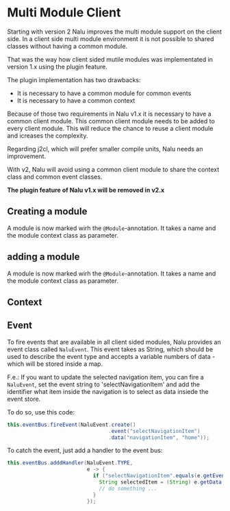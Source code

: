 # Multi Module Client
Starting with version 2 Nalu improves the multi module support on the client side. In a client side multi module environment it is not possible to shared classes without having a common module.

That was the way how client sided mutile modules was implementated in version 1.x using the plugin feature. 

The plugin implementation has two drawbacks:
* It is necessary to have a common module for common events
* It is necessary to have a common context

Because of those two requirements in Nalu v1.x it is necessary to have a common client module. This common client module needs to be added to every client module. This will reduce the chance to reuse a client module and icreases the complexity.

Regarding j2cl, which will prefer smaller compile units, Nalu needs an improvement.

With v2, Nalu will avoid using a common client module to share the context class and common event classes. 

**The plugin feature of Nalu v1.x will be removed in v2.x**

## Creating a module
A module is now marked wirh the `@Module`-annotation. It takes a name and the module context class as parameter.

## adding a module
A module is now marked wirh the `@Module`-annotation. It takes a name and the module context class as parameter.

## Context

## Event
To fire events that are available in all client sided modules, Nalu provides an event class called `NaluEvent`. This event takes as String, which should be used to describe the event type and accepts a variable numbers of data - which will be stored inside a map.

F.e.: If you want to update the selected navigation item, you can fire a `NaluEvent`, set the event string to 'selectNavigationItem' and add the identifier what item inside the navigation is to select as data insiede the event store.

To do so, use this code:
```java
this.eventBus.fireEvent(NaluEvent.create()
                                 .event("selectNavigationItem")
                                 .data("navigationItem", "home"));
```

To catch the event, just add a handler to the event bus:
```java
this.eventBus.adddHandler(NaluEvent.TYPE,
                          e -> {
                            if ("selectNavigationItem".equals(e.getEvent())) {
                              String selectedItem = (String) e.getData("navigationItem");
                              // do something ... 
                            }
                          });
```

